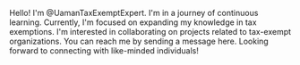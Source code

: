 Hello! I'm @UamanTaxExemptExpert. 
I'm in a journey of continuous learning.
Currently, I'm focused on expanding my knowledge in tax exemptions.
I'm interested in collaborating on projects related to tax-exempt organizations.
You can reach me by sending a message here.
Looking forward to connecting with like-minded individuals!
